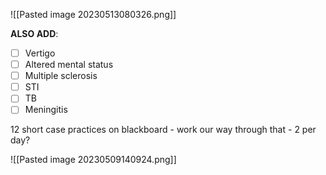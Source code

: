 ![[Pasted image 20230513080326.png]]

**ALSO ADD**:
- [ ] Vertigo
- [ ] Altered mental status
- [ ] Multiple sclerosis
- [ ] STI
- [ ] TB
- [ ] Meningitis

12 short case practices on blackboard - work our way through that - 2 per day?

![[Pasted image 20230509140924.png]]